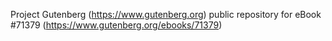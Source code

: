 Project Gutenberg (https://www.gutenberg.org) public repository
for eBook #71379 (https://www.gutenberg.org/ebooks/71379)
